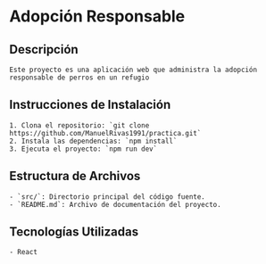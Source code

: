 # Adopción Responsable

## Descripción
    Este proyecto es una aplicación web que administra la adopción responsable de perros en un refugio

## Instrucciones de Instalación
    1. Clona el repositorio: `git clone https://github.com/ManuelRivas1991/practica.git`
    2. Instala las dependencias: `npm install`
    3. Ejecuta el proyecto: `npm run dev`

## Estructura de Archivos
    - `src/`: Directorio principal del código fuente.
    - `README.md`: Archivo de documentación del proyecto.

## Tecnologías Utilizadas
    - React